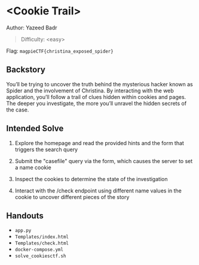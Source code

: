 # \<Cookie Trail>

Author: Yazeed Badr

>Difficulty: \<easy>

Flag: `magpieCTF{christina_exposed_spider}`

## Backstory

You’ll be trying to uncover the truth behind the mysterious hacker known as Spider and the involvement of Christina. By interacting with the web application, you’ll follow a trail of clues hidden within cookies and pages. The deeper you investigate, the more you’ll unravel the hidden secrets of the case. 

## Intended Solve

1. Explore the homepage and read the provided hints and the form that triggers the search query

2. Submit the "casefile" query via the form, which causes the server to set a name cookie

3. Inspect the cookies to determine the state of the investigation

4. Interact with the /check endpoint using different name values in the cookie to uncover different pieces of the story

## Handouts

- `app.py`
- `Templates/index.html`
- `Templates/check.html`
- `docker-compose.yml`
- `solve_cookiesctf.sh`

